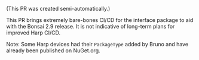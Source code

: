 (This PR was created semi-automatically.)

This PR brings extremely bare-bones CI/CD for the interface package to aid with the Bonsai 2.9 release. It is not indicative of long-term plans for improved Harp CI/CD.

Note: Some Harp devices had their `PackageType` added by Bruno and have already been published on NuGet.org.
